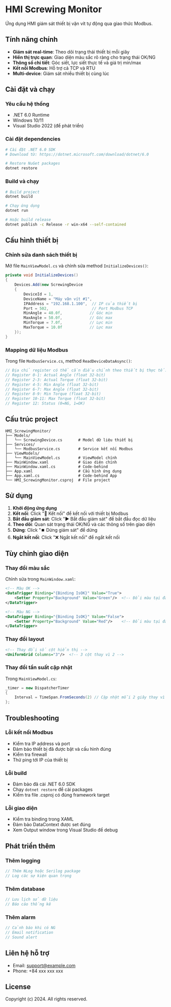 # HMI Screwing Monitor

Ứng dụng HMI giám sát thiết bị vặn vít tự động qua giao thức Modbus.

## Tính năng chính

- **Giám sát real-time**: Theo dõi trạng thái thiết bị mỗi giây
- **Hiển thị trực quan**: Giao diện màu sắc rõ ràng cho trạng thái OK/NG
- **Thông số chi tiết**: Góc siết, lực siết thực tế và giá trị min/max
- **Kết nối Modbus**: Hỗ trợ cả TCP và RTU
- **Multi-device**: Giám sát nhiều thiết bị cùng lúc

## Cài đặt và chạy

### Yêu cầu hệ thống
- .NET 6.0 Runtime
- Windows 10/11
- Visual Studio 2022 (để phát triển)

### Cài đặt dependencies
```bash
# Cài đặt .NET 6.0 SDK
# Download từ: https://dotnet.microsoft.com/download/dotnet/6.0

# Restore NuGet packages
dotnet restore
```

### Build và chạy
```bash
# Build project
dotnet build

# Chạy ứng dụng
dotnet run

# Hoặc build release
dotnet publish -c Release -r win-x64 --self-contained
```

## Cấu hình thiết bị

### Chỉnh sửa danh sách thiết bị
Mở file `MainViewModel.cs` và chỉnh sửa method `InitializeDevices()`:

```csharp
private void InitializeDevices()
{
    Devices.Add(new ScrewingDevice 
    { 
        DeviceId = 1, 
        DeviceName = "Máy vặn vít #1",
        IPAddress = "192.168.1.100",  // IP của thiết bị
        Port = 502,                   // Port Modbus TCP
        MinAngle = 40.0f,            // Góc min
        MaxAngle = 50.0f,            // Góc max
        MinTorque = 7.0f,            // Lực min
        MaxTorque = 10.0f            // Lực max
    });
}
```

### Mapping dữ liệu Modbus
Trong file `ModbusService.cs`, method `ReadDeviceDataAsync()`:

```csharp
// Địa chỉ register có thể cần điều chỉnh theo thiết bị thực tế:
// Register 0-1: Actual Angle (float 32-bit)
// Register 2-3: Actual Torque (float 32-bit)  
// Register 4-5: Min Angle (float 32-bit)
// Register 6-7: Max Angle (float 32-bit)
// Register 8-9: Min Torque (float 32-bit)
// Register 10-11: Max Torque (float 32-bit)
// Register 12: Status (0=NG, 1=OK)
```

## Cấu trúc project

```
HMI_ScrewingMonitor/
├── Models/
│   └── ScrewingDevice.cs       # Model dữ liệu thiết bị
├── Services/
│   └── ModbusService.cs        # Service kết nối Modbus
├── ViewModels/
│   └── MainViewModel.cs        # ViewModel chính
├── MainWindow.xaml             # Giao diện chính
├── MainWindow.xaml.cs          # Code-behind
├── App.xaml                    # Cấu hình ứng dụng
├── App.xaml.cs                 # Code-behind App
└── HMI_ScrewingMonitor.csproj  # File project
```

## Sử dụng

1. **Khởi động ứng dụng**
2. **Kết nối**: Click "🔗 Kết nối" để kết nối với thiết bị Modbus
3. **Bắt đầu giám sát**: Click "▶️ Bắt đầu giám sát" để bắt đầu đọc dữ liệu
4. **Theo dõi**: Quan sát trạng thái OK/NG và các thông số trên giao diện
5. **Dừng**: Click "⏹️ Dừng giám sát" để dừng
6. **Ngắt kết nối**: Click "❌ Ngắt kết nối" để ngắt kết nối

## Tùy chỉnh giao diện

### Thay đổi màu sắc
Chỉnh sửa trong `MainWindow.xaml`:

```xml
<!-- Màu OK -->
<DataTrigger Binding="{Binding IsOK}" Value="True">
    <Setter Property="Background" Value="Green"/>  <!-- Đổi màu tại đây -->
</DataTrigger>

<!-- Màu NG -->
<DataTrigger Binding="{Binding IsOK}" Value="False">
    <Setter Property="Background" Value="Red"/>    <!-- Đổi màu tại đây -->
</DataTrigger>
```

### Thay đổi layout
```xml
<!-- Thay đổi số cột hiển thị -->
<UniformGrid Columns="3"/>  <!-- 3 cột thay vì 2 -->
```

### Thay đổi tần suất cập nhật
Trong `MainViewModel.cs`:

```csharp
_timer = new DispatcherTimer
{
    Interval = TimeSpan.FromSeconds(2) // Cập nhật mỗi 2 giây thay vì 1 giây
};
```

## Troubleshooting

### Lỗi kết nối Modbus
- Kiểm tra IP address và port
- Đảm bảo thiết bị đã được bật và cấu hình đúng
- Kiểm tra firewall
- Thử ping tới IP của thiết bị

### Lỗi build
- Đảm bảo đã cài .NET 6.0 SDK
- Chạy `dotnet restore` để cài packages
- Kiểm tra file .csproj có đúng framework target

### Lỗi giao diện
- Kiểm tra binding trong XAML
- Đảm bảo DataContext được set đúng
- Xem Output window trong Visual Studio để debug

## Phát triển thêm

### Thêm logging
```csharp
// Thêm NLog hoặc Serilog package
// Log các sự kiện quan trọng
```

### Thêm database
```csharp
// Lưu lịch sử dữ liệu
// Báo cáo thống kê
```

### Thêm alarm
```csharp
// Cảnh báo khi có NG
// Email notification
// Sound alert
```

## Liên hệ hỗ trợ

- Email: support@example.com
- Phone: +84 xxx xxx xxx

## License

Copyright (c) 2024. All rights reserved.
